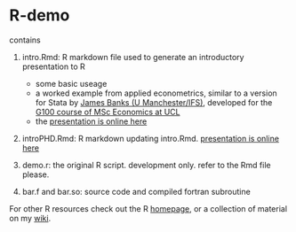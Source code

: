 R-demo
======

contains

1. intro.Rmd: R markdown file used to generate an introductory presentation to R
	* some basic useage
	* a worked example from applied econometrics, similar to a version for Stata by [James Banks (U Manchester/IFS)](http://staffprofiles.humanities.manchester.ac.uk/Profile.aspx?Id=james.banks), developed for the [G100 course of MSc Economics at UCL](https://moodle.ucl.ac.uk/course/view.php?id=8932)
	* the [presentation is online here](http://www.homepages.ucl.ac.uk/~uctpfos/files/intro.html)

2. introPHD.Rmd: R markdown updating intro.Rmd. [presentation is online here](http://www.homepages.ucl.ac.uk/~uctpfos/files/introPHD.html)

3. demo.r: the original R script. development only. refer to the Rmd file please.

4. bar.f and bar.so: source code and compiled fortran subroutine

For other R resources check out the R [homepage](http://www.r-project.org), or a collection of material on my [wiki](https://wiki.ucl.ac.uk/display/~uctpfos/R-Resources).

 
